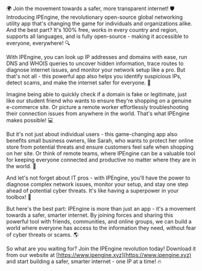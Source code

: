 🌍 Join the movement towards a safer, more transparent internet! 🛡️ Introducing IPEngine, the revolutionary open-source global networking utility app that's changing the game for individuals and organizations alike. And the best part? It's 100% free, works in every country and region, supports all languages, and is fully open-source - making it accessible to everyone, everywhere! 🔍

With IPEngine, you can look up IP addresses and domains with ease, run DNS and WHOIS queries to uncover hidden information, trace routes to diagnose internet issues, and monitor your network setup like a pro. But that's not all - this powerful app also helps you identify suspicious IPs, detect scams, and make the internet safer for everyone. 📡

Imagine being able to quickly check if a domain is fake or legitimate, just like our student friend who wants to ensure they're shopping on a genuine e-commerce site. Or picture a remote worker effortlessly troubleshooting their connection issues from anywhere in the world. That's what IPEngine makes possible! 💻

But it's not just about individual users - this game-changing app also benefits small business owners, like Sarah, who wants to protect her online store from potential threats and ensure customers feel safe when shopping on her site. Or think of remote teams, where IPEngine can be a valuable tool for keeping everyone connected and productive no matter where they are in the world. 🌟

And let's not forget about IT pros - with IPEngine, you'll have the power to diagnose complex network issues, monitor your setup, and stay one step ahead of potential cyber threats. It's like having a superpower in your toolbox! 💪

But here's the best part: IPEngine is more than just an app - it's a movement towards a safer, smarter internet. By joining forces and sharing this powerful tool with friends, communities, and online groups, we can build a world where everyone has access to the information they need, without fear of cyber threats or scams. 🌎

So what are you waiting for? Join the IPEngine revolution today! Download it from our website at [https://www.ipengine.xyz](https://www.ipengine.xyz) and start building a safer, smarter internet - one IP at a time! 🔥